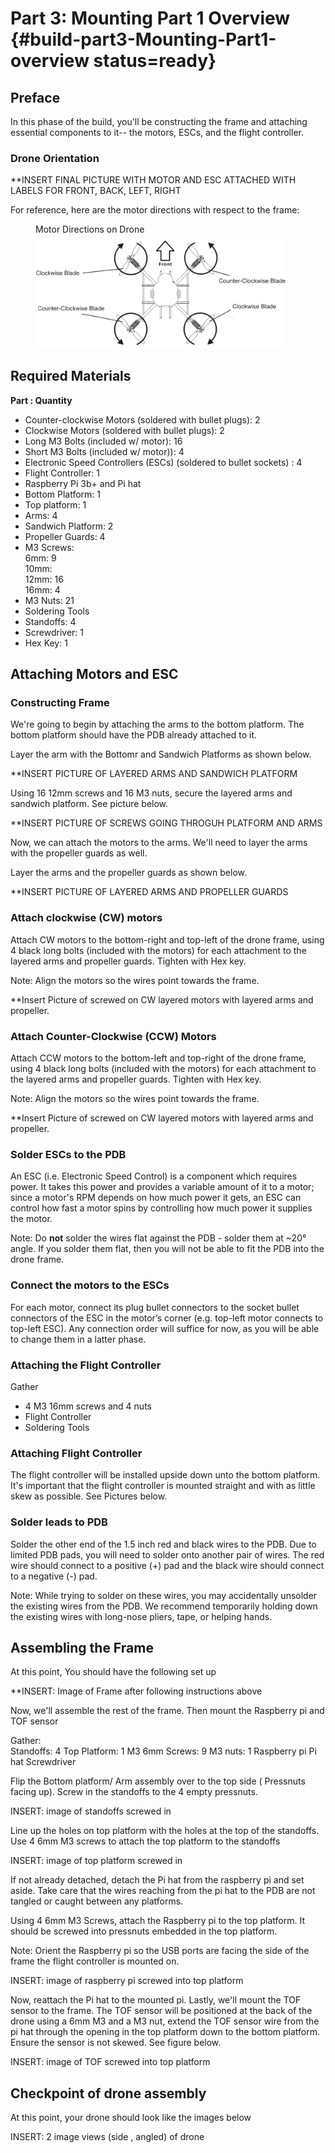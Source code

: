 # Part 3: Mounting Part 1  Overview {#build-part3-Mounting-Part1-overview status=ready}


## Preface
In this phase of the build, you'll be constructing the frame and attaching essential components to it-- the motors, ESCs, and the flight controller.

### Drone Orientation

**INSERT FINAL PICTURE WITH MOTOR AND ESC ATTACHED WITH LABELS FOR FRONT, BACK, LEFT, RIGHT

For reference, here are the motor directions with respect to the frame:

<figure>
    <figcaption>Motor Directions on Drone</figcaption>
    <img style='width:400px' src="photos/motor_directions.png"/>
</figure>

<!--
<figure>
    <figcaption>Labeled drone</figcaption>
    <img style='width:200px' src=""/>
</figure>
-->
## Required Materials

**Part : Quantity**
 
- Counter-clockwise Motors (soldered with bullet plugs): 2
- Clockwise Motors (soldered with bullet plugs): 2
- Long M3 Bolts (included w/ motor): 16
- Short M3 Bolts (included w/ motor)): 4
- Electronic Speed Controllers (ESCs) (soldered to bullet sockets) : 4
- Flight Controller: 1
- Raspberry Pi 3b+ and Pi hat
- Bottom Platform: 1
- Top platform: 1
- Arms: 4
- Sandwich Platform: 2
- Propeller Guards: 4
- M3 Screws:  
    6mm: 9  
    10mm:  
    12mm: 16  
    16mm: 4
- M3 Nuts: 21
- Soldering Tools
- Standoffs: 4
- Screwdriver: 1
- Hex Key: 1



## Attaching Motors and ESC 

### Constructing Frame
We're going to begin by attaching the arms to the bottom platform. The bottom platform should have the PDB already attached to it. 


Layer the arm with the Bottomr and Sandwich Platforms as shown below. 

**INSERT PICTURE OF LAYERED ARMS AND SANDWICH PLATFORM

<!--
<figure>
    <figcaption>Layering arms and sandwich platform</figcaption>
    <img style='width:200px' src=""/>
</figure>
-->
Using 16 12mm screws and 16 M3 nuts, secure the layered arms and sandwich platform. See picture below.

**INSERT PICTURE OF SCREWS GOING THROGUH PLATFORM AND ARMS
<!--
<figure>
    <figcaption>Layering arms and sandwich platform</figcaption>
    <img style='width:200px' src=""/>
</figure>
-->
Now, we can attach the motors to the arms. We'll need to layer the arms with the propeller guards as well. 

Layer the arms and the propeller guards as shown below.

**INSERT PICTURE OF LAYERED ARMS AND PROPELLER GUARDS
<!--

<figure>
    <figcaption>Layering arms and propeller guards</figcaption>
    <img style='width:200px' src=""/>
</figure>
-->
### Attach clockwise (CW) motors

Attach CW motors to the bottom-right and top-left of the drone frame, using 4 black long bolts (included with the motors) for each attachment to the layered arms and propeller guards. Tighten with Hex key.

Note: Align the motors so the wires point towards the frame.

**Insert Picture of screwed on CW layered motors with layered arms and propeller.
<!--
<figure>
    <figcaption>Top view of Motor attachment</figcaption>
    <img style='width:200px' src=""/>
</figure>
-->
### Attach Counter-Clockwise (CCW) Motors

Attach CCW motors to the bottom-left and top-right of the drone frame, using 4 black long bolts (included with the motors) for each attachment to the layered arms and propeller guards. Tighten with Hex key.

Note: Align the motors so the wires point towards the frame.

**Insert Picture of screwed on CW layered motors with layered arms and propeller.
<!--
<figure>
    <figcaption>Top view of Motor attachment</figcaption>
    <img style='width:350px' src=""/>
</figure>
-->
### Solder ESCs to the PDB

An ESC (i.e. Electronic Speed Control) is a component which requires power. It takes this power and provides a variable amount of it to a motor; since a motor's RPM depends on how much power it gets, an ESC can control how fast a motor spins by controlling how much power it supplies the motor.
<!--
<figure>
    <figcaption>ESCs Soldered to PDB</figcaption>
    <img style='width:400px' src=""/>
</figure>
-->

Note: Do **not** solder the wires flat against the PDB - solder them at ~20&deg; angle. If you solder them flat, then you will not be able to fit the PDB into the drone frame.   

### Connect the motors to the ESCs

For each motor, connect its plug bullet connectors to the socket bullet connectors of the ESC in the motor’s corner (e.g. top-left motor connects to top-left ESC). Any connection order will suffice for now, as you will be able to change them in a latter phase.


### Attaching the Flight Controller
Gather  
- 4 M3 16mm screws and 4 nuts  
- Flight Controller  
- Soldering Tools  

### Attaching Flight Controller

The flight controller will be installed upside down unto the bottom platform. It's important that the flight controller is mounted straight and with as little skew as possible. See Pictures below.

<!--
<figure>
    <figcaption>Flight controller mounted</figcaption>
    <img style='width:300px' src=""/>
</figure>
-->
### Solder leads to PDB

Solder the other end of the 1.5 inch red and black wires to the PDB. Due to limited PDB pads, you will need to solder onto another pair of wires. The red wire should connect to a positive (+) pad and the black wire should connect to a negative (-) pad.

<!--
<figure>
    <figcaption>Battery Monitor Lead Soldered to PDB</figcaption>
    <img style='width:300px' src=""/>
</figure>
-->

Note: While trying to solder on these wires, you may accidentally unsolder the existing wires from the PDB. We recommend temporarily holding down the existing wires with long-nose pliers, tape, or helping hands. 



## Assembling the Frame

At this point, You should have the following set up

**INSERT: Image of Frame after following instructions above

<!--
<figure>
    <figcaption>Checkpoint</figcaption>
    <img style='width:300px' src=""/>
</figure>
-->
Now, we'll assemble the rest of the frame. Then mount the Raspberry pi and TOF sensor

Gather:  
Standoffs: 4
Top Platform: 1
M3 6mm Screws: 9
M3 nuts: 1
Raspberry pi
Pi hat
Screwdriver

Flip the Bottom platform/ Arm assembly over to the top side ( Pressnuts facing up). 
Screw in the standoffs to the 4 empty pressnuts.

INSERT: image of standoffs screwed in
<!--
<figure>
    <figcaption>Drone frame with standoffs</figcaption>
    <img style='width:300px' src=""/>
</figure>
-->
Line up the holes on top platform with the holes at the top of the standoffs. Use 4 6mm M3 screws to attach the top platform to the standoffs

INSERT: image of top platform screwed in
<!--
<figure>
    <figcaption>Drone frame with top platform attached</figcaption>
    <img style='width:300px' src=""/>
</figure>
-->
If not already detached, detach the Pi hat from the raspberry pi and set aside. Take care that the wires reaching from the pi hat to the PDB are not tangled or caught between any platforms.

Using 4 6mm M3 Screws, attach the Raspberry pi to the top platform. It should be screwed into pressnuts embedded in the top platform. 

Note: Orient the Raspberry pi so the USB ports are facing the side of the frame the flight controller is mounted on.

INSERT: image of raspberry pi screwed into top platform 
<!--
<figure>
    <figcaption>Drone frame with Raspberry Pi attached</figcaption>
    <img style='width:300px' src=""/>
</figure>
-->
Now, reattach the Pi hat to the mounted pi. Lastly, we'll mount the TOF sensor to the frame. 
The TOF sensor will be positioned at the back of the drone using a 6mm M3 and a M3 nut, extend the TOF sensor wire from the pi hat through the opening in the top platform down to the bottom platform.
Ensure the sensor is not skewed. See figure below.

INSERT: image of TOF screwed into top platform 
<!--
<figure>
    <figcaption>Mounted TOF sensor</figcaption>
    <img style='width:300px' src=""/>
</figure>
-->
## Checkpoint of drone assembly

At this point, your drone should look like the images below


INSERT: 2 image views (side , angled) of drone

<!--
<figure class="flow-subfigures">  
    <figcaption>Pi Hat</figcaption>
    <figure>
       <figcaption>View 1</figcaption>
       <img style='width:220px' src=""/>
    </figure>
    <figure>  
       <figcaption>View 2</figcaption>
       <img style='width:220px' src=""/>
    </figure>
</figure>
 -->
